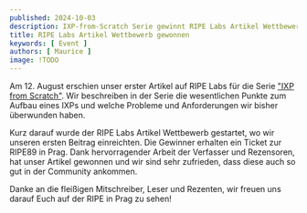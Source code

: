 ```yaml
---
published: 2024-10-03
description: IXP-from-Scratch Serie gewinnt RIPE Labs Artikel Wettbewerb
title: RIPE Labs Artikel Wettbewerb gewonnen
keywords: [ Event ]
authors: [ Maurice ]
image: !TODO
---
```


Am 12. August erschien unser erster Artikel auf RIPE Labs für die Serie 
["IXP from Scratch"](https://labs.ripe.net/author/liske/ixp-from-scratch-building-a-new-ix/). Wir beschreiben in der Serie
die wesentlichen Punkte zum Aufbau eines IXPs und welche Probleme und Anforderungen wir bisher überwunden haben. 

Kurz darauf wurde der RIPE Labs Artikel Wettbewerb gestartet, wo wir unseren ersten Beitrag einreichten. Die Gewinner 
erhalten ein Ticket zur RIPE89 in Prag. Dank hervorragender Arbeit der Verfasser und Rezensoren, hat unser Artikel
gewonnen und wir sind sehr zufrieden, dass diese auch so gut in der Community ankommen.

Danke an die fleißigen Mitschreiber, Leser und Rezenten, wir freuen uns darauf Euch auf der RIPE in Prag zu sehen!
